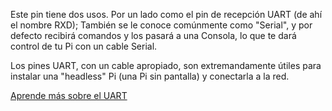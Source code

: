 Este pin tiene dos usos. Por un lado como el pin de recepción UART (de ahí el nombre RXD); También se le conoce comúnmente como "Serial", y por defecto recibirá comandos y los pasará a una Consola, lo que te dará control de tu Pi con un cable Serial.

Los pines UART, con un cable apropiado, son extremandamente útiles para instalar una "headless" Pi (una Pi sin pantalla) y conectarla a la red.

[Aprende más sobre el UART](/pinout/uart)
